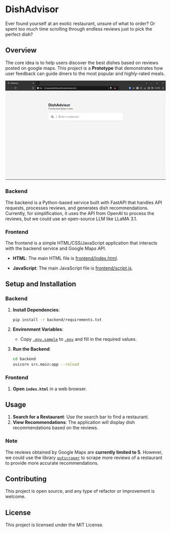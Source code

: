 # DishAdvisor

Ever found yourself at an exotic restaurant, unsure of what to order? Or spent too much time scrolling through endless reviews just to pick the perfect dish?

## Overview
The core idea is to help users discover the best dishes based on reviews posted on google maps. This project is a **Prototype** that demonstrates how user feedback can guide diners to the most popular and highly-rated meals.

<img src="preview2.gif" alt="Preview">

### Backend
The backend is a Python-based service built with FastAPI that handles API requests, processes reviews, and generates dish recommendations. Currently, for simplification, it uses the API from OpenAI to process the reviews, but we could use an open-source LLM like LLaMA 3.1.

### Frontend
The frontend is a simple HTML/CSS/JavaScript application that interacts with the backend service and Google Maps API.

- **HTML**: The main HTML file is [frontend/index.html](frontend/index.html).

- **JavaScript**: The main JavaScript file is [frontend/script.js](frontend/script.js).

## Setup and Installation
### Backend
1. **Install Dependencies**:
    ```sh
    pip install -r backend/requirements.txt
    ```

2. **Environment Variables**:
    - Copy [`.env.sample`](backend/.env.sample) to [`.env`](backend/.env) and fill in the required values.

3. **Run the Backend**:
    ```sh
    cd backend
    uvicorn src.main:app --reload
    ```

### Frontend
1. **Open `index.html`** in a web browser.

## Usage
1. **Search for a Restaurant**: Use the search bar to find a restaurant.
2. **View Recommendations**: The application will display dish recommendations based on the reviews.

### Note
The reviews obtained by Google Maps are **currently limited to 5**. However, we could use the library [`outscraper`](https://github.com/outscraper/outscraper-python/blob/master/examples/Google%20Maps%20Reviews.md) to scrape more reviews of a restaurant to provide more accurate recommendations.


## Contributing
This project is open source, and any type of refactor or improvement is welcome.

## License
This project is licensed under the MIT License.